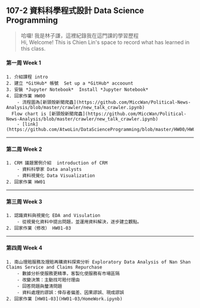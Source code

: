 ## 107-2 資料科學程式設計 Data Science Programming

> 哈囉! 我是林子謙，這裡紀錄我在這門課的學習歷程   
 Hi, Welcome! This is Chien Lin's space to record what has learned in this class.


#### **第一周 Week 1**
    1. 介紹課程 intro
    2. 建立 *GitHub* 帳號  Set up a *GitHub* accoount
    3. 安裝 *Jupyter Notebook*  Install *Jupyter Notebook*
    4. 回家作業 HW00
        - 流程圖為[新頭殼新聞爬蟲](https://github.com/MiccWan/Political-News-Analysis/blob/master/crawler/new_talk_crawler.ipynb)  
      Flow chart is [新頭殼新聞爬蟲](https://github.com/MiccWan/Political-News-Analysis/blob/master/crawler/new_talk_crawler.ipynb)
        - [link](https://github.com/AtwoLin/DataScienceProgramming/blob/master/HW00/HW00.png)
___

#### **第二周 Week 2**
    1. CRM 議題實例介紹  introduction of CRM 
        - 資料科學家 Data analysts
        - 資料視覺化 Data Visualization
    2. 回家作業 HW01
___
#### **第三周 Week 3** 
    1. 認識資料與視覺化 EDA and Visulation
        - 從視覺化資料中提出問題，並運用資料解決，逐步建立觀點。
    2. 回家作業（修改） HW01-03
___
#### **第四周 Week 4**
    1. 南山理賠服務及理賠再購資料探索分析 Exploratory Data Analysis of Nan Shan Claims Service and Claims Repurchase
        - 數據分析使服務更精準，客製化使服務有市場區隔
        - 改變決策：主動找可賠付理由
        - 回答問題與釐清問題
        - 資料處理的謬誤：倖存者偏差、因果謬誤、現成謬誤
    2. 回家作業 [HW01-03](HW01-03/HomeWork.ipynb)
